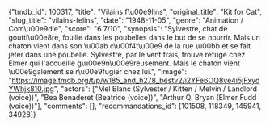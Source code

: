 {"tmdb_id": 100317, "title": "Vilains f\u00e9lins", "original_title": "Kit for Cat", "slug_title": "vilains-felins", "date": "1948-11-05", "genre": "Animation / Com\u00e9die", "score": "6.7/10", "synopsis": "Sylvestre, chat de goutti\u00e8re, fouille dans les poubelles dans le but de se nourrir. Mais un chaton vient dans son \u00ab c\u00f4t\u00e9 de la rue \u00bb et se fait jeter dans une poubelle. Sylvestre, par le vent frais, trouve refuge chez Elmer qui l'accueille g\u00e9n\u00e9reusement. Mais le chaton vient \u00e9galement se r\u00e9fugier chez lui.", "image": "https://image.tmdb.org/t/p/w185_and_h278_bestv2/i2YFe6OQ8ve4i5jFxydYWhjk810.jpg", "actors": ["Mel Blanc (Sylvester / Kitten / Melvin / Landlord (voice))", "Bea Benaderet (Beatrice (voice))", "Arthur Q. Bryan (Elmer Fudd (voice))"], "comments": [], "recommandations_id": [101508, 118349, 145941, 34928]}